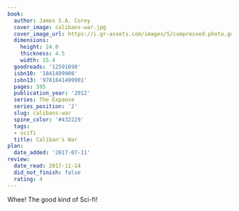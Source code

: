 ```yaml
---
book:
  author: James S.A. Corey
  cover_image: calibans-war.jpg
  cover_image_url: https://i.gr-assets.com/images/S/compressed.photo.goodreads.com/books/1407572377l/12591698._SX98_.jpg
  dimensions:
    height: 24.0
    thickness: 4.5
    width: 15.4
  goodreads: '12591698'
  isbn10: '1841499900'
  isbn13: '9781841499901'
  pages: 595
  publication_year: '2012'
  series: The Expanse
  series_position: '2'
  slug: calibans-war
  spine_color: '#432229'
  tags:
  - scifi
  title: Caliban's War
plan:
  date_added: '2017-07-11'
review:
  date_read: 2017-11-14
  did_not_finish: false
  rating: 4
---
```


Whee! The good kind of Sci-fi!
